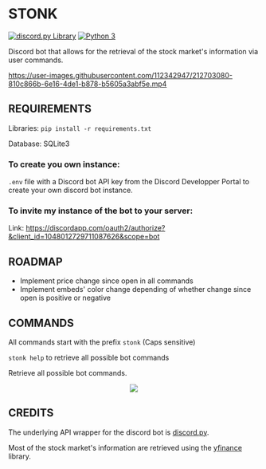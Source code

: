 # STONK

[![discord.py Library](https://img.shields.io/badge/discord.py-2.1.0-blue.svg)](https://github.com/Rapptz/discord.py)
[![Python 3](https://img.shields.io/badge/python-3.10.9-blue.svg)](https://www.python.org/)

Discord bot that allows for the retrieval of the stock market's information via user commands.

https://user-images.githubusercontent.com/112342947/212703080-810c866b-6e16-4de1-b878-b5605a3abf5e.mp4

## REQUIREMENTS

Libraries: `pip install -r requirements.txt`

Database: SQLite3

### To create you own instance:

`.env` file with a Discord bot API key from the Discord Developper Portal to create your own discord bot instance.

### To invite my instance of the bot to your server:

Link: https://discordapp.com/oauth2/authorize?&client_id=1048012729711087626&scope=bot

## ROADMAP
- Implement price change since open in all commands
- Implement embeds' color change depending of whether change since open is positive or negative

## COMMANDS
All commands start with the prefix `stonk` (Caps sensitive) 

`stonk help` to retrieve all possible bot commands

Retrieve all possible bot commands.

<p align="center">
<img src=https://user-images.githubusercontent.com/112342947/211911255-c7081ddd-8bab-4a61-aba7-6ee8432573a6.png>
</p>

## CREDITS
The underlying API wrapper for the discord bot is [discord.py](https://github.com/Rapptz/discord.py).

Most of the stock market's information are retrieved using the [yfinance](https://github.com/ranaroussi/yfinance) library. 
